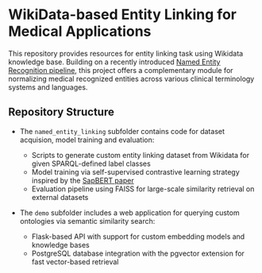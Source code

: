 # WikiData-based Entity Linking for Medical Applications

This repository provides resources for entity linking task using Wikidata knowledge base. Building on a recently introduced [Named Entity Recognition pipeline](https://github.com/frankkramer-lab/WikiOntoNERCorpus/tree/main), this project offers a complementary module for normalizing medical recognized entities across various clinical terminology systems and languages.

## Repository Structure

- The `named_entity_linking` subfolder contains code for dataset acquision, model training and evaluation:
    - Scripts to generate custom entity linking dataset from Wikidata for given SPARQL-defined label classes
    - Model training via self-supervised contrastive learning strategy inspired by the [SapBERT paper](https://aclanthology.org/2021.naacl-main.334.pdf)
    - Evaluation pipeline using FAISS for large-scale similarity retrieval on external datasets

-  The `demo` subfolder includes a web application for querying custom ontologies via semantic similarity search:
    - Flask-based API with support for custom embedding models and knowledge bases
    - PostgreSQL database integration with the pgvector extension for fast vector-based retrieval